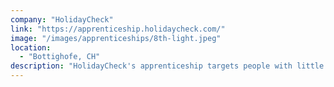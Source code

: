 ```yaml
---
company: "HolidayCheck"
link: "https://apprenticeship.holidaycheck.com/"
image: "/images/apprenticeships/8th-light.jpeg"
location:
  - "Bottighofe, CH"
description: "HolidayCheck's apprenticeship targets people with little professional experience and teams them up with an experienced Software Crafter for a period of six months."
---
```

